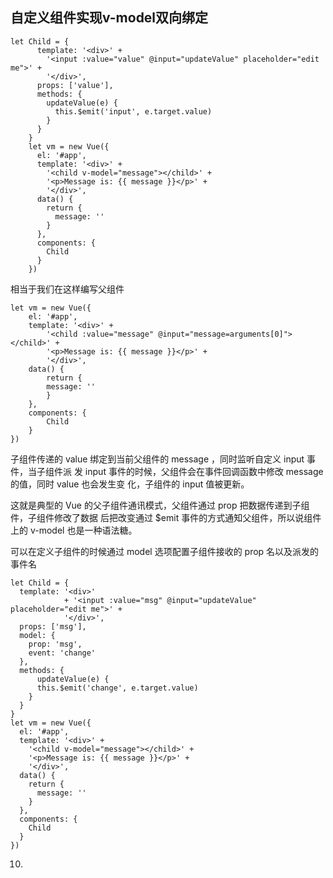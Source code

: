 ## 自定义组件实现v-model双向绑定

```
let Child = {
      template: '<div>' +
        '<input :value="value" @input="updateValue" placeholder="edit me">' +
        '</div>',
      props: ['value'],
      methods: {
        updateValue(e) {
          this.$emit('input', e.target.value)
        }
      }
    }
    let vm = new Vue({
      el: '#app',
      template: '<div>' +
        '<child v-model="message"></child>' +
        '<p>Message is: {{ message }}</p>' +
        '</div>',
      data() {
        return {
          message: ''
        }
      },
      components: {
        Child
      }
    })
```

相当于我们在这样编写⽗组件

```
let vm = new Vue({
    el: '#app',
    template: '<div>' +
        '<child :value="message" @input="message=arguments[0]"></child>' +
        '<p>Message is: {{ message }}</p>' +
        '</div>',
    data() {
        return {
        message: ''
        }
    },
    components: {
        Child
    }
})
```

⼦组件传递的 value 绑定到当前⽗组件的 message ，同时监听⾃定义 input 事件，当⼦组件派
发 input 事件的时候，⽗组件会在事件回调函数中修改 message 的值，同时 value 也会发⽣变
化，⼦组件的 input 值被更新。

这就是典型的 Vue 的⽗⼦组件通讯模式，⽗组件通过 prop 把数据传递到⼦组件，⼦组件修改了数据
后把改变通过 $emit 事件的⽅式通知⽗组件，所以说组件上的 v-model 也是⼀种语法糖。

可以在定义⼦组件的时候通过 model 选项配置⼦组件接收的 prop 名以及派发的事件名

```
let Child = {
  template: '<div>'
            + '<input :value="msg" @input="updateValue" placeholder="edit me">' +
            '</div>',
  props: ['msg'],
  model: {
    prop: 'msg',
    event: 'change'
  },
  methods: {
      updateValue(e) {
      this.$emit('change', e.target.value)
    }
  }
}
let vm = new Vue({
  el: '#app',
  template: '<div>' +
    '<child v-model="message"></child>' +
    '<p>Message is: {{ message }}</p>' +
    '</div>',
  data() {
    return {
      message: ''
    }
  },
  components: {
    Child
  }
})
```

10. 